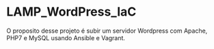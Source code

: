 # LAMP_WordPress_IaC
O proposito desse projeto é subir um servidor Wordpress com Apache, PHP7 e MySQL usando Ansible e Vagrant.
